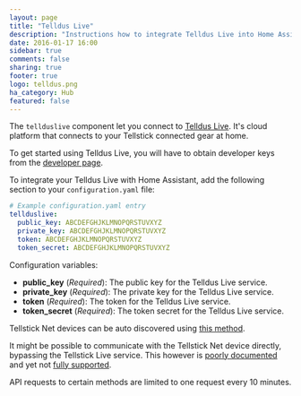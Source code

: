 ```yaml
---
layout: page
title: "Telldus Live"
description: "Instructions how to integrate Telldus Live into Home Assistant."
date: 2016-01-17 16:00
sidebar: true
comments: false
sharing: true
footer: true
logo: telldus.png
ha_category: Hub
featured: false
---
```


The `tellduslive` component let you connect to [Telldus Live](https://live.telldus.com). It's cloud platform that connects to your Tellstick connected gear at home.

To get started using Telldus Live, you will have to obtain developer keys from the [developer page](https://api.telldus.com/keys/index).

To integrate your Telldus Live with Home Assistant, add the following section to your `configuration.yaml` file:

```yaml
# Example configuration.yaml entry
tellduslive:
  public_key: ABCDEFGHJKLMNOPQRSTUVXYZ
  private_key: ABCDEFGHJKLMNOPQRSTUVXYZ
  token: ABCDEFGHJKLMNOPQRSTUVXYZ
  token_secret: ABCDEFGHJKLMNOPQRSTUVXYZ
```

Configuration variables:

- **public_key** (*Required*): The public key for the Telldus Live service.
- **private_key** (*Required*): The private key for the Telldus Live service.
- **token** (*Required*): The token for the Telldus Live service.
- **token_secret** (*Required*): The token secret for the Telldus Live service.

Tellstick Net devices can be auto discovered using [this method](https://developer.telldus.com/doxygen/html/TellStickNet.html).

It might be possible to communicate with the Tellstick Net device directly, bypassing the Tellstick Live service. This however is [poorly documented](http://developer.telldus.se/ticket/114) and yet not [fully supported](https://developer.telldus.com/doxygen/html/TellStickNet.html).

<p class='note warning'>
API requests to certain methods are limited to one request every 10 minutes.
</p>


